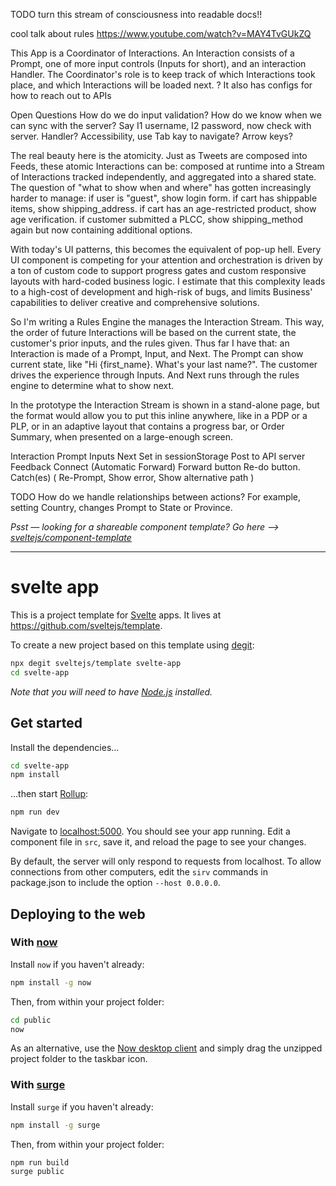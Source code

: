 
TODO turn this stream of consciousness into readable docs!!

cool talk about rules https://www.youtube.com/watch?v=MAY4TvGUkZQ

This App is a Coordinator of Interactions.
An Interaction consists of a Prompt,
one of more input controls (Inputs for short),
and an interaction Handler.
The Coordinator's role is to keep track of which Interactions took place,
and which Interactions will be loaded next.
? It also has configs for how to reach out to APIs

Open Questions
How do we do input validation?
How do we know when we can sync with the server? Say I1 username, I2 password, now check with server. Handler?
Accessibility, use Tab kay to navigate? Arrow keys?


The real beauty here is the atomicity. Just as Tweets are composed into Feeds, these atomic Interactions can be:
composed at runtime into a Stream of Interactions 
tracked independently, and
aggregated into a shared state.
The question of "what to show when and where" has gotten increasingly harder to manage:
if user is "guest", show login form.
if cart has shippable items, show shipping_address.
if cart has an age-restricted product, show age verification.
if customer submitted a PLCC, show shipping_method again but now containing additional options.

With today's UI patterns, this becomes the equivalent of pop-up hell. Every UI component is competing for your attention and orchestration is driven by a ton of custom code to support progress gates and custom responsive layouts with hard-coded business logic. I estimate that this complexity leads to a high-cost of development and high-risk of bugs, and limits Business' capabilities to deliver creative and comprehensive solutions.

So I'm writing a Rules Engine the manages the Interaction Stream. This way, the order of future Interactions will be based on the current state, the customer's prior inputs, and the rules given. Thus far I have that: an Interaction is made of a Prompt, Input, and Next. The Prompt can show current state, like "Hi {first_name}. What's your last name?". The customer drives the experience through Inputs. And Next runs through the rules engine to determine what to show next.
  
In the prototype the Interaction Stream is shown in a stand-alone page, but the format would allow you to put this inline anywhere, like in a PDP or a PLP, or in an adaptive layout that contains a progress bar, or Order Summary, when presented on a large-enough screen.

Interaction
  Prompt
  Inputs
  Next
    Set in sessionStorage
    Post to API server
    Feedback
    Connect (Automatic Forward)
    Forward button
    Re-do button. 
    Catch(es) (
      Re-Prompt, 
      Show error, 
      Show alternative path
    )
 
TODO How do we handle relationships between actions?
  For example, setting Country, changes Prompt to State or Province. 













*Psst — looking for a shareable component template? Go here --> [sveltejs/component-template](https://github.com/sveltejs/component-template)*

---

# svelte app

This is a project template for [Svelte](https://svelte.dev) apps. It lives at https://github.com/sveltejs/template.

To create a new project based on this template using [degit](https://github.com/Rich-Harris/degit):

```bash
npx degit sveltejs/template svelte-app
cd svelte-app
```

*Note that you will need to have [Node.js](https://nodejs.org) installed.*


## Get started

Install the dependencies...

```bash
cd svelte-app
npm install
```

...then start [Rollup](https://rollupjs.org):

```bash
npm run dev
```

Navigate to [localhost:5000](http://localhost:5000). You should see your app running. Edit a component file in `src`, save it, and reload the page to see your changes.

By default, the server will only respond to requests from localhost. To allow connections from other computers, edit the `sirv` commands in package.json to include the option `--host 0.0.0.0`.


## Deploying to the web

### With [now](https://zeit.co/now)

Install `now` if you haven't already:

```bash
npm install -g now
```

Then, from within your project folder:

```bash
cd public
now
```

As an alternative, use the [Now desktop client](https://zeit.co/download) and simply drag the unzipped project folder to the taskbar icon.

### With [surge](https://surge.sh/)

Install `surge` if you haven't already:

```bash
npm install -g surge
```

Then, from within your project folder:

```bash
npm run build
surge public
```
